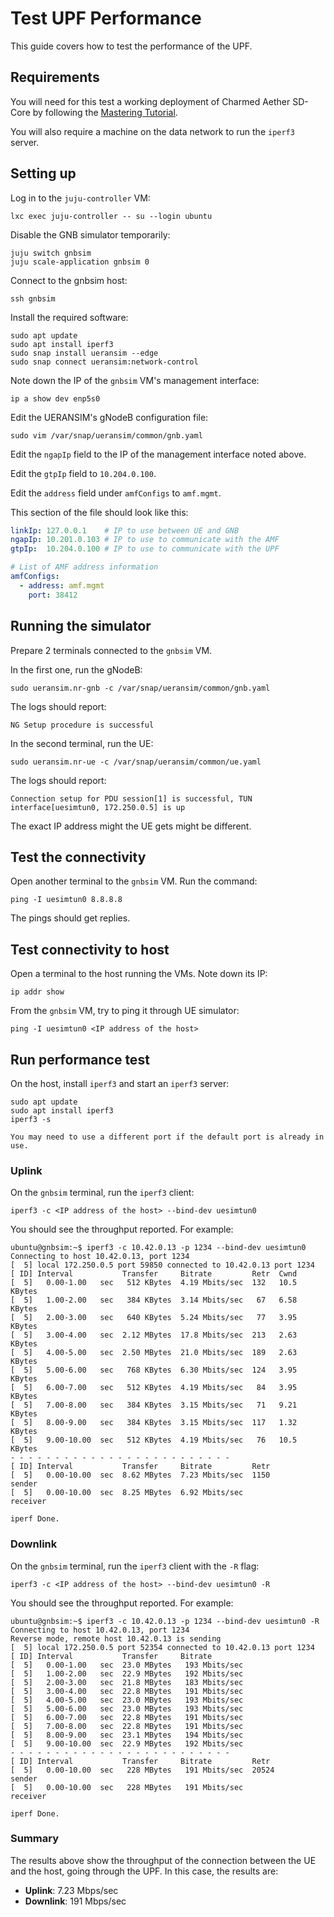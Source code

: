 # Test UPF Performance

This guide covers how to test the performance of the UPF.

## Requirements

You will need for this test a working deployment of Charmed Aether SD-Core by following the [Mastering Tutorial](../tutorials/mastering.md).

You will also require a machine on the data network to run the `iperf3` server.

## Setting up

Log in to the `juju-controller` VM:

```console
lxc exec juju-controller -- su --login ubuntu
```

Disable the GNB simulator temporarily:

```console
juju switch gnbsim
juju scale-application gnbsim 0
```

Connect to the gnbsim host:

```console
ssh gnbsim
```

Install the required software:

```console
sudo apt update
sudo apt install iperf3
sudo snap install ueransim --edge
sudo snap connect ueransim:network-control
```

Note down the IP of the `gnbsim` VM's management interface:

```console
ip a show dev enp5s0
```

Edit the UERANSIM's gNodeB configuration file:

```console
sudo vim /var/snap/ueransim/common/gnb.yaml
```

Edit the `ngapIp` field to the IP of the management interface noted
above.

Edit the `gtpIp` field to `10.204.0.100`.

Edit the `address` field under `amfConfigs` to `amf.mgmt`.

This section of the file should look like this:

```yaml
linkIp: 127.0.0.1    # IP to use between UE and GNB
ngapIp: 10.201.0.103 # IP to use to communicate with the AMF
gtpIp:  10.204.0.100 # IP to use to communicate with the UPF

# List of AMF address information
amfConfigs:
  - address: amf.mgmt
    port: 38412
```

## Running the simulator

Prepare 2 terminals connected to the `gnbsim` VM.

In the first one, run the gNodeB:

```console
sudo ueransim.nr-gnb -c /var/snap/ueransim/common/gnb.yaml
```

The logs should report:

```
NG Setup procedure is successful
```

In the second terminal, run the UE:

```console
sudo ueransim.nr-ue -c /var/snap/ueransim/common/ue.yaml
```

The logs should report:

```
Connection setup for PDU session[1] is successful, TUN interface[uesimtun0, 172.250.0.5] is up
```

The exact IP address might the UE gets might be different.

## Test the connectivity

Open another terminal to the `gnbsim` VM. Run the command:

```console
ping -I uesimtun0 8.8.8.8
```

The pings should get replies.

## Test connectivity to host

Open a terminal to the host running the VMs. Note down its IP:

```console
ip addr show
```

From the `gnbsim` VM, try to ping it through UE simulator:

```console
ping -I uesimtun0 <IP address of the host>
```

## Run performance test

On the host, install `iperf3` and start an `iperf3` server:

```console
sudo apt update
sudo apt install iperf3
iperf3 -s
```

```{note}
You may need to use a different port if the default port is already in use.
```

### Uplink

On the `gnbsim` terminal, run the `iperf3` client:

```console
iperf3 -c <IP address of the host> --bind-dev uesimtun0
```

You should see the throughput reported. For example:

```console
ubuntu@gnbsim:~$ iperf3 -c 10.42.0.13 -p 1234 --bind-dev uesimtun0
Connecting to host 10.42.0.13, port 1234
[  5] local 172.250.0.5 port 59850 connected to 10.42.0.13 port 1234
[ ID] Interval           Transfer     Bitrate         Retr  Cwnd
[  5]   0.00-1.00   sec   512 KBytes  4.19 Mbits/sec  132   10.5 KBytes       
[  5]   1.00-2.00   sec   384 KBytes  3.14 Mbits/sec   67   6.58 KBytes       
[  5]   2.00-3.00   sec   640 KBytes  5.24 Mbits/sec   77   3.95 KBytes       
[  5]   3.00-4.00   sec  2.12 MBytes  17.8 Mbits/sec  213   2.63 KBytes       
[  5]   4.00-5.00   sec  2.50 MBytes  21.0 Mbits/sec  189   2.63 KBytes       
[  5]   5.00-6.00   sec   768 KBytes  6.30 Mbits/sec  124   3.95 KBytes       
[  5]   6.00-7.00   sec   512 KBytes  4.19 Mbits/sec   84   3.95 KBytes       
[  5]   7.00-8.00   sec   384 KBytes  3.15 Mbits/sec   71   9.21 KBytes       
[  5]   8.00-9.00   sec   384 KBytes  3.15 Mbits/sec  117   1.32 KBytes       
[  5]   9.00-10.00  sec   512 KBytes  4.19 Mbits/sec   76   10.5 KBytes       
- - - - - - - - - - - - - - - - - - - - - - - - -
[ ID] Interval           Transfer     Bitrate         Retr
[  5]   0.00-10.00  sec  8.62 MBytes  7.23 Mbits/sec  1150             sender
[  5]   0.00-10.00  sec  8.25 MBytes  6.92 Mbits/sec                  receiver

iperf Done.
```

### Downlink

On the `gnbsim` terminal, run the `iperf3` client with the `-R` flag:

```console
iperf3 -c <IP address of the host> --bind-dev uesimtun0 -R
```

You should see the throughput reported. For example:

```console
ubuntu@gnbsim:~$ iperf3 -c 10.42.0.13 -p 1234 --bind-dev uesimtun0 -R
Connecting to host 10.42.0.13, port 1234
Reverse mode, remote host 10.42.0.13 is sending
[  5] local 172.250.0.5 port 52354 connected to 10.42.0.13 port 1234
[ ID] Interval           Transfer     Bitrate
[  5]   0.00-1.00   sec  23.0 MBytes   193 Mbits/sec                  
[  5]   1.00-2.00   sec  22.9 MBytes   192 Mbits/sec                  
[  5]   2.00-3.00   sec  21.8 MBytes   183 Mbits/sec                  
[  5]   3.00-4.00   sec  22.8 MBytes   191 Mbits/sec                  
[  5]   4.00-5.00   sec  23.0 MBytes   193 Mbits/sec                  
[  5]   5.00-6.00   sec  23.0 MBytes   193 Mbits/sec                  
[  5]   6.00-7.00   sec  22.8 MBytes   191 Mbits/sec                  
[  5]   7.00-8.00   sec  22.8 MBytes   191 Mbits/sec                  
[  5]   8.00-9.00   sec  23.1 MBytes   194 Mbits/sec                  
[  5]   9.00-10.00  sec  22.9 MBytes   192 Mbits/sec                  
- - - - - - - - - - - - - - - - - - - - - - - - -
[ ID] Interval           Transfer     Bitrate         Retr
[  5]   0.00-10.00  sec   228 MBytes   191 Mbits/sec  20524             sender
[  5]   0.00-10.00  sec   228 MBytes   191 Mbits/sec                  receiver

iperf Done.
```

### Summary

The results above show the throughput of the connection between the UE and the host, going through the UPF. In this case, the results are:
- **Uplink**: 7.23 Mbps/sec
- **Downlink**: 191 Mbps/sec
